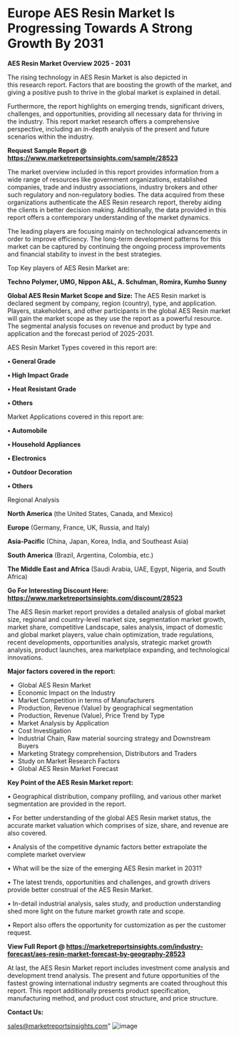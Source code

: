 # Europe AES Resin Market Is Progressing Towards A Strong Growth By 2031

<Strong> AES Resin Market Overview 2025 - 2031</strong>

The rising technology in AES Resin Market is also depicted in this research report. Factors that are boosting the growth of the market, and giving a positive push to thrive in the global market is explained in detail.

Furthermore, the report highlights on emerging trends, significant drivers, challenges, and opportunities, providing all necessary data for thriving in the industry. This report market research offers a comprehensive perspective, including an in-depth analysis of the present and future scenarios within the industry.

<strong>Request Sample Report @ <a href=https://www.marketreportsinsights.com/sample/28523>https://www.marketreportsinsights.com/sample/28523</a></strong>

The market overview included in this report provides information from a wide range of resources like government organizations, established companies, trade and industry associations, industry brokers and other such regulatory and non-regulatory bodies. The data acquired from these organizations authenticate the AES Resin research report, thereby aiding the clients in better decision making. Additionally, the data provided in this report offers a contemporary understanding of the market dynamics.

The leading players are focusing mainly on technological advancements in order to improve efficiency. The long-term development patterns for this market can be captured by continuing the ongoing process improvements and financial stability to invest in the best strategies.

Top Key players of AES Resin Market are:

<strong>Techno Polymer, UMG, Nippon A&L, A. Schulman, Romira, Kumho Sunny</strong>

<strong><b>Global AES Resin Market Scope and Size:</b></strong>
The AES Resin market is declared segment by company, region (country), type, and application. Players, stakeholders, and other participants in the global AES Resin market will gain the market scope as they use the report as a powerful resource. The segmental analysis focuses on revenue and product by type and application and the forecast period of 2025-2031.

AES Resin Market Types covered in this report are:

<strong>• General Grade

• High Impact Grade

• Heat Resistant Grade

• Others</strong>

Market Applications covered in this report are:

<strong>• Automobile

• Household Appliances

• Electronics

• Outdoor Decoration

• Others</strong> 

Regional Analysis

<strong>North America</strong> (the United States, Canada, and Mexico)

<strong>Europe</strong> (Germany, France, UK, Russia, and Italy)

<strong>Asia-Pacific</strong> (China, Japan, Korea, India, and Southeast Asia)

<strong>South America</strong> (Brazil, Argentina, Colombia, etc.)

<strong>The Middle East and Africa</strong> (Saudi Arabia, UAE, Egypt, Nigeria, and South Africa)

<strong>Go For Interesting Discount Here: <a href=https://www.marketreportsinsights.com/discount/28523>https://www.marketreportsinsights.com/discount/28523</a></strong>

The AES Resin market report provides a detailed analysis of global market size, regional and country-level market size, segmentation market growth, market share, competitive Landscape, sales analysis, impact of domestic and global market players, value chain optimization, trade regulations, recent developments, opportunities analysis, strategic market growth analysis, product launches, area marketplace expanding, and technological innovations.

<strong><b>Major factors covered in the report:</b></strong>
<ul>
  <li>Global AES Resin Market </li>
  <li>Economic Impact on the Industry</li>
  <li>Market Competition in terms of Manufacturers</li>
  <li>Production, Revenue (Value) by geographical segmentation</li>
  <li>Production, Revenue (Value), Price Trend by Type</li>
  <li>Market Analysis by Application</li>
  <li>Cost Investigation</li>
  <li>Industrial Chain, Raw material sourcing strategy and Downstream Buyers</li>
  <li>Marketing Strategy comprehension, Distributors and Traders</li>
  <li>Study on Market Research Factors</li>
  <li>Global AES Resin Market Forecast</li>
</ul>

<strong><b>Key Point of the AES Resin Market report:</b></strong>

• Geographical distribution, company profiling, and various other market segmentation are provided in the report.

• For better understanding of the global AES Resin market status, the accurate market valuation which comprises of size, share, and revenue are also covered.

• Analysis of the competitive dynamic factors better extrapolate the complete market overview

• What will be the size of the emerging AES Resin market in 2031?

• The latest trends, opportunities and challenges, and growth drivers provide better construal of the AES Resin Market.

• In-detail industrial analysis, sales study, and production understanding shed more light on the future market growth rate and scope.

• Report also offers the opportunity for customization as per the customer request.

<strong><b>View Full Report @ <a href=https://marketreportsinsights.com/industry-forecast/aes-resin-market-forecast-by-geography-28523>https://marketreportsinsights.com/industry-forecast/aes-resin-market-forecast-by-geography-28523</a></b></strong>


At last, the AES Resin Market report includes investment come analysis and development trend analysis. The present and future opportunities of the fastest growing international industry segments are coated throughout this report. This report additionally presents product specification, manufacturing method, and product cost structure, and price structure.

<strong>Contact Us:</strong>

sales@marketreportsinsights.com"
![image](https://github.com/user-attachments/assets/52a4a9df-397c-493a-8474-fdad9b63af6e)
